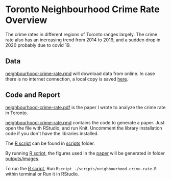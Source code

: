 # Toronto Neighbourhood Crime Rate Overview

The crime rates in different regions of Toronto ranges largely. The crime rate also has an increasing trend from 2014 to 2019, and a sudden drop in 2020 probably due to covid 19.

## Data

[neighbourhood-crime-rate.rmd](./outputs/paper/neighbourhood-crime-rate.rmd) will download data from online. In case there is no internet connection, a local copy is saved [here](./inputs/data/neighbourhood-crime-rates.geojson).

## Code and Report

[neighbourhood-crime-rate.pdf](./outputs/paper/neighbourhood-crime-rate.pdf) is the paper I wrote to analyze the crime rate in Toronto.

[neighbourhood-crime-rate.rmd](./outputs/paper/neighbourhood-crime-rate.rmd) contains the code to generate a paper. Just open the file with RStudio, and run Knit. Uncomment the library installation code if you don't have the libraries installed.

The [R script](./scripts/neighbourhood-crime-rate.R) can be found in [scripts](./scripts/) folder.

By running [R script](./scripts/neighbourhood-crime-rate.R), the figures used in the [paper](./outputs/paper/neighbourhood-crime-rate.pdf) will be generated
in folder [outputs/images](./outputs/images/).

To run the [R script](./scripts/neighbourhood-crime-rate.R), Run `Rscript ./scripts/neighbourhood-crime-rate.R` within terminal or Run it in RStudio.